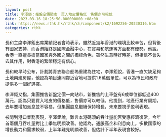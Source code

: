 ```yaml
---
layout: post
title: 李澤鉅：推盤定價貼市　買入地皮價格低　售價亦可較低
date: 2023-03-16 18:25:50.000000000 +08:00
link: https://news.rthk.hk/rthk/ch/component/k2/1692256-20230316.htm
categories: rthk
---
```


長和主席李澤鉅出席業績記者會時表示，雖然近幾年香港的環境比較辛苦，但背後有國家支持，而香港始終是國際金融中心，在貿易和航運等方面都有優勢。他說，香港一直擅長擔當國家與外國之間的橋樑角色，雖然生意時好時差，但相信不會失去其作用，對香港的繁榮穩定有信心。

長和較早時公布，計劃將青衣聯合船塢重建為住宅，李澤鉅說，香港一直欠缺足夠土地興建房屋，他認為項目連同鄰近官地可提供1.6萬個單位，可以為市民和政府提供多一個好選擇。

李澤鉅又指，集團推售新盤定價一向貼市，新推售的上車盤有6成單位都低過400萬元，認為只要買入地皮的價格低，售價亦可以較低。他提到，地產行業有周期，去年要增加派息並不容易，但集團股息繼續保持增長，未來要視乎盈利表現。

被問到港口業務表現，李澤鉅說，難言本港碼頭的吞吐量能否受惠經濟復常，今年首兩個月吞吐量對比上季無明顯改善。他認為，通脹高企和利息向上，多數國家的增長動力和需求較弱，上半年難見明顯改善，但估計下半年表現會較好。
